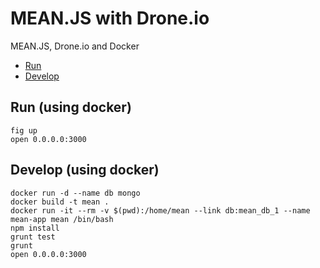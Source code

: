 # MEAN.JS with Drone.io

MEAN.JS, Drone.io and Docker

* [Run](#run)
* [Develop](#develop)

## Run (using docker)

    fig up
    open 0.0.0.0:3000

## Develop (using docker)

    docker run -d --name db mongo
    docker build -t mean .
    docker run -it --rm -v $(pwd):/home/mean --link db:mean_db_1 --name mean-app mean /bin/bash
    npm install
    grunt test
    grunt
    open 0.0.0.0:3000
